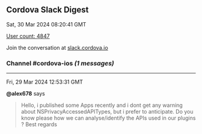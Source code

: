 ## Cordova Slack Digest
Sat, 30 Mar 2024 08:20:41 GMT

[User count: 4847](https://cordova.slack.com/)


Join the conversation at [slack.cordova.io](http://slack.cordova.io/)

### __Channel #cordova-ios__ _(1 messages)_
---

Fri, 29 Mar 2024 12:53:31 GMT

__@alex678__ says 
> Hello, i published some Apps recently and i dont get any warning about NSPrivacyAccessedAPITypes, but i prefer to anticipate. Do you know please how we can analyse/identify the APIs used in our plugins ? Best regards
> 
